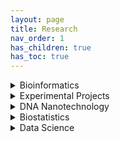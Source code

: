 ```yaml
---
layout: page
title: Research
nav_order: 1
has_children: true
has_toc: true
---
```


<details>
<summary>Bioinformatics</summary>

This is a brief description of the Bioinformatics section.

</details>

<details>
<summary>Experimental Projects</summary>

- Biophysics
- Biochemistry
- Molecular Biology

This is a brief description of the Experimental Projects section, which includes subcategories for Biophysics, Biochemistry, and Molecular Biology.

</details>

<details>
<summary>DNA Nanotechnology</summary>

This is a brief description of the DNA Nanotechnology section.

</details>

<details>
<summary>Biostatistics</summary>

This is a brief description of the Biostatistics section.

</details>

<details>
<summary>Data Science</summary>

This is a brief description of the Data Science section.

</details>
